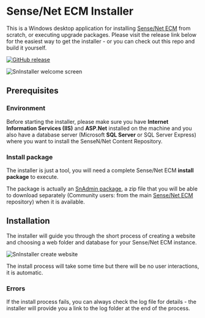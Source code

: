 # Sense/Net ECM Installer
This is a Windows desktop application for installing [Sense/Net ECM](https://github.com/SenseNet/sensenet) from scratch, or executing upgrade packages. Please visit the release link below for the easiest way to get the installer - or you can check out this repo and build it yourself.

[![GitHub release](https://img.shields.io/github/release/sensenet/sn-installer.png)](https://github.com/SenseNet/sn-installer/releases)

![SnInstaller welcome screen](http://wiki.sensenet.com/images/0/07/Sninstaller.PNG "SnInstaller welcome screen")

## Prerequisites

### Environment

Before starting the installer, please make sure you have **Internet Information Services (IIS)** and **ASP.Net** installed on the machine and you also have a database server (Microsoft **SQL Server** or SQL Server Express) where you want to install the SenseN/Net Content Repository.

### Install package

The installer is just a tool, you will need a complete Sense/Net ECM **install package** to execute. 

The package is actually an [SnAdmin package](https://github.com/SenseNet/sn-admin), a zip file that you will be able to download separately (Community users: from the main [Sense/Net ECM](https://github.com/SenseNet/sensenet) repository) when it is available.

## Installation

The installer will guide you through the short process of creating a website and choosing a web folder and database for your Sense/Net ECM instance.

![SnInstaller create website](http://wiki.sensenet.com/images/1/1c/Sninstaller-iis.PNG "SnInstaller create website")

The install process will take some time but there will be no user interactions, it is automatic.

### Errors
If the install process fails, you can always check the log file for details - the installer will provide you a link to the log folder at the end of the process.